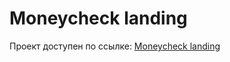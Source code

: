 # Moneycheck landing

Проект доступен по ссылке: [Moneycheck landing](https://frostmag155.github.io/moneycheck-landing/)
